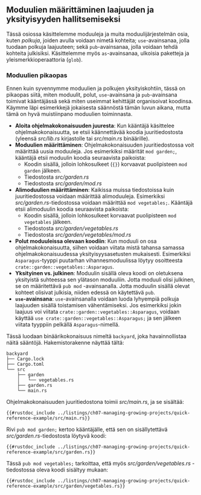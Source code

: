 ## Moduulien määrittäminen laajuuden ja yksityisyyden hallitsemiseksi

Tässä osiossa käsittelemme moduuleja ja muita moduulijärjestelmän osia, kuten _polkuja_, joiden avulla voidaan nimetä kohteita; `use`-avainsanaa, jolla tuodaan polkuja laajuuteen; sekä `pub`-avainsanaa, jolla voidaan tehdä kohteita julkisiksi. Käsittelemme myös `as`-avainsanaa, ulkoisia paketteja ja yleismerkkioperaattoria (`glob`).

### Moduulien pikaopas

Ennen kuin syvennymme moduulien ja polkujen yksityiskohtiin, tässä on pikaopas siitä, miten moduulit, polut, `use`-avainsana ja `pub`-avainsana toimivat kääntäjässä sekä miten useimmat kehittäjät organisoivat koodinsa. Käymme läpi esimerkkejä jokaisesta säännöstä tämän luvun aikana, mutta tämä on hyvä muistiinpano moduulien toiminnasta.

- **Aloita ohjelmakokonaisuuden juuresta**: Kun kääntäjä käsittelee ohjelmakokonaisuutta, se etsii käännettävää koodia juuritiedostosta (yleensä _src/lib.rs_ kirjastolle tai _src/main.rs_ binäärille).
- **Moduulien määrittäminen**: Ohjelmakokonaisuuden juuritiedostossa voit määrittää uusia moduuleja. Jos esimerkiksi määrität `mod garden;`, kääntäjä etsii moduulin koodia seuraavista paikoista:
  - Koodin sisällä, jolloin lohkosulkeet (`{}`) korvaavat puolipisteen `mod garden` jälkeen.
  - Tiedostosta _src/garden.rs_
  - Tiedostosta _src/garden/mod.rs_
- **Alimoduulien määrittäminen**: Kaikissa muissa tiedostoissa kuin juuritiedostossa voidaan määrittää alimoduuleja. Esimerkiksi _src/garden.rs_-tiedostossa voidaan määrittää `mod vegetables;`. Kääntäjä etsii alimoduulin koodia seuraavista paikoista:
  - Koodin sisällä, jolloin lohkosulkeet korvaavat puolipisteen `mod vegetables` jälkeen.
  - Tiedostosta _src/garden/vegetables.rs_
  - Tiedostosta _src/garden/vegetables/mod.rs_
- **Polut moduuleissa olevaan koodiin**: Kun moduuli on osa ohjelmakokonaisuutta, siihen voidaan viitata mistä tahansa samassa ohjelmakokonaisuudessa yksityisyysasetusten mukaisesti. Esimerkiksi `Asparagus`-tyyppi puutarhan vihannesmoduulissa löytyy osoitteesta `crate::garden::vegetables::Asparagus`.
- **Yksityinen vs. julkinen**: Moduulin sisällä oleva koodi on oletuksena yksityistä suhteessa sen ylätason moduuliin. Jotta moduuli olisi julkinen, se on määritettävä `pub mod` -avainsanalla. Jotta moduulin sisällä olevat kohteet olisivat julkisia, niiden edessä on käytettävä `pub`.
- **`use`-avainsana**: `use`-avainsanalla voidaan luoda lyhyempiä polkuja laajuuden sisällä toistamisen vähentämiseksi. Jos esimerkiksi jokin laajuus voi viitata `crate::garden::vegetables::Asparagus`, voidaan käyttää `use crate::garden::vegetables::Asparagus;` ja sen jälkeen viitata tyyppiin pelkällä `Asparagus`-nimellä.

Tässä luodaan binäärikokonaisuus nimeltä `backyard`, joka havainnollistaa näitä sääntöjä. Hakemistorakenne näyttää tältä:

```text
backyard
├── Cargo.lock
├── Cargo.toml
└── src
    ├── garden
    │   └── vegetables.rs
    ├── garden.rs
    └── main.rs
```

Ohjelmakokonaisuuden juuritiedostona toimii _src/main.rs_, ja se sisältää:

```rust,noplayground,ignore
{{#rustdoc_include ../listings/ch07-managing-growing-projects/quick-reference-example/src/main.rs}}
```

Rivi `pub mod garden;` kertoo kääntäjälle, että sen on sisällytettävä _src/garden.rs_-tiedostosta löytyvä koodi:

```rust,noplayground,ignore
{{#rustdoc_include ../listings/ch07-managing-growing-projects/quick-reference-example/src/garden.rs}}
```

Tässä `pub mod vegetables;` tarkoittaa, että myös _src/garden/vegetables.rs_ -tiedostossa oleva koodi sisältyy mukaan:

```rust,noplayground,ignore
{{#rustdoc_include ../listings/ch07-managing-growing-projects/quick-reference-example/src/garden/vegetables.rs}}
```
